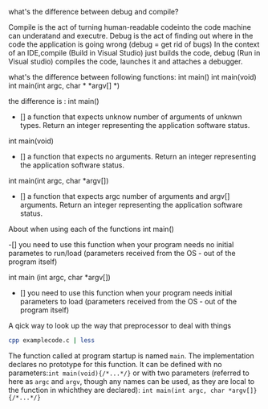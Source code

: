 what's the difference between debug and compile?

Compile is the act of turning human-readable codeinto the code machine can  underatand and executre.
Debug is the act of finding out where in the code the application is going  wrong (debug = get rid of bugs)
In the context of an IDE,compile (Build in Visual Studio) just builds the   code, debug (Run in Visual studio) compiles the code, launches it and       attaches a debugger.



what's the difference between following functions:
int main()
int main(void)
int main(int argc, char * *argv[] *)

the difference is :
int main()

- [] a function that expects unknow number of arguments of unknwn types. Return  an integer representing the application software status.

int main(void)

- [] a function that expects no arguments. Return an integer representing the    application software status.

int main(int argc, char \*argv[])

- [] a function that expects argc number of arguments and argv[] arguments.      Return an integer representing the application software status.



About when using each of the functions
int main()

-[] you need to use this function when your program needs no initial parametes
  to run/load (parameters received from the OS - out of the program itself)

int main (int argc, char \*argv[])

- [] you need to use this function when your program needs initial parameters     to load (parameters received from the OS - out of the program itself)

A qick way to look up the way that preprocessor to deal with things
```bash
cpp examplecode.c | less
```

The function called at program startup is named `main`. The implementation  declares no prototype for this function. It can be defined with no parameters:`int main(void){/*...*/}` or with two parameters (referred to here as `argc` and  `argv`, though any names can be used, as they are local to the function in whichthey are declared): `int main(int argc, char *argv[]}{/*...*/}`
